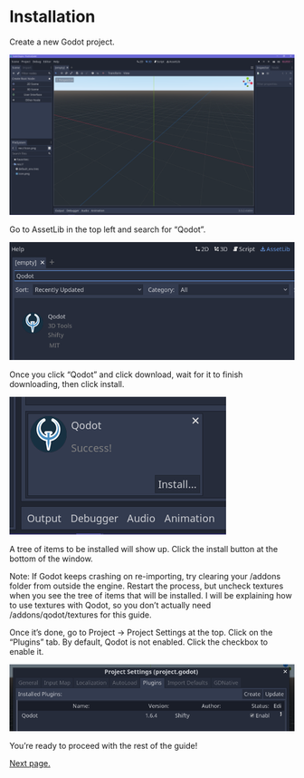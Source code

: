 # Installation

Create a new Godot project.

![](images/01-empty-project.png)

Go to AssetLib in the top left and search for “Qodot”.

![](images/01-qodot-assetlib-search.png)

Once you click “Qodot” and click download, wait for it to finish downloading, then click install.

![](images/01-qodot-assetlib-install.png)

A tree of items to be installed will show up. Click the install button at the bottom of the window.

Note: If Godot keeps crashing on re-importing, try clearing your /addons folder from outside the engine. Restart the process, but uncheck textures  when you see the tree of items that will be installed. I will be explaining how to use textures with Qodot, so you don’t actually need /addons/qodot/textures for this guide.

Once it’s done, go to Project → Project Settings at the top. Click on the “Plugins” tab. By default, Qodot is not enabled. Click the checkbox to enable it.

![](images/01-project-settings.png)

You’re ready to proceed with the rest of the guide!

[Next page.](02-building-a-map.md)
